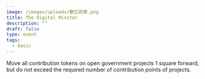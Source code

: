 ```yaml
---
image: /images/uploads/數位政委.png
title: The Digital Minster
description: ""
draft: false
type: event
tags:
  - basic
---
```

Move all contribution tokens on open government projects 1 square forward, but do not exceed the required number of contribution points of projects.
